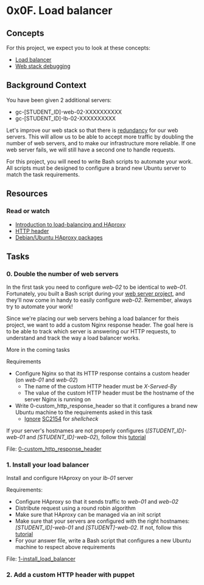 # 0x0F. Load balancer

## Concepts
For this project, we expect you to look at these concepts:
* [Load balancer]()
* [Web stack debugging]()

## Background Context
You have been given 2 additional servers:
* gc-[STUDENT_ID]-web-02-XXXXXXXXXX
* gc-[STUDENT_ID]-lb-02-XXXXXXXXXX

Let's improve our web stack so that there is [redundancy]() for our web servers.
This will allow us to be able to accept more traffic by doubling the number of web servers, and to make our infrastructure more reliable. If one web server fails, we will still have a second one to handle requests.

For this project, you will need to write Bash scripts to automate your work. All scripts must be designed to configure a brand new Ubuntu server to match the task requirements.

## Resources
### **Read or watch**
* [Introduction to load-balancing and HAproxy]()
* [HTTP header]()
* [Debian/Ubuntu HAproxy packages]()

## Tasks
### 0. Double the number of web servers
In the first task you need to configure *web-02* to be identical to *web-01*. Fortunately, you built a Bash script during your [web server project](), and they'll now come in handy to easily configure *web-02*. Remember, always try to automate your work!

Since we're placing our web servers behing a load balancer for theis project, we want to add a custom Nginx response header. The goal here is to be able to track which server is answering our HTTP requests, to understand and track the way a load balancer works.

More in the coming tasks

Requirements
* Configure Nginx so that its HTTP response contains a custom header (on *web-01* and *web-02*)
	* The name of the custom HTTP header must be *X-Served-By*
	* The value of the custom HTTP header must be the hostname of the server Nginx is running on
* Write 0-custom_http_response_header so that it configures a brand new Ubuntu machine to the requirements asked in this task
	* [Ignore]() [SC2154]() for *shellcheck*

If your server's hostnames are not properly configures (*[STUDENT_ID]-web-01* and *[STUDENT_ID]-web-02*), follow this [tutorial]()

File: [0-custom_http_response_header]()

### 1. Install your load balancer
Install and configure HAproxy on your *lb-01* server

Requirements:
* Configure HAproxy so that it sends traffic to *web-01* and *web-02*
* Distribute request using a round robin algorithm
* Make sure that HAproxy can be managed via an init script
* Make sure that your servers are configured with the right hostnames: *[STUDENT_ID]-web-01* and *[STUDENT]-web-02*. If not, follow this [tutorial]()
* For your answer file, write a Bash script that configures a new Ubuntu machine to respect above requirements

File: [1-install_load_balancer]()

### 2. Add a custom HTTP header with puppet
